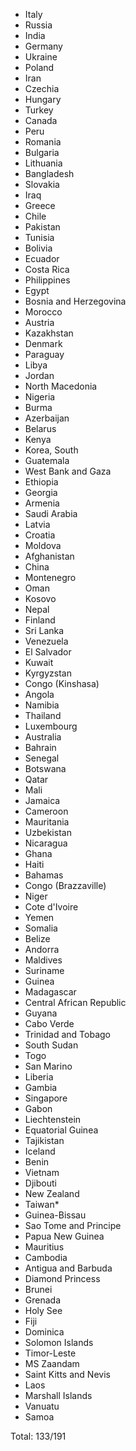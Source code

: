 * Italy
* Russia
* India
* Germany
* Ukraine
* Poland
* Iran
* Czechia
* Hungary
* Turkey
* Canada
* Peru
* Romania
* Bulgaria
* Lithuania
* Bangladesh
* Slovakia
* Iraq
* Greece
* Chile
* Pakistan
* Tunisia
* Bolivia
* Ecuador
* Costa Rica
* Philippines
* Egypt
* Bosnia and Herzegovina
* Morocco
* Austria
* Kazakhstan
* Denmark
* Paraguay
* Libya
* Jordan
* North Macedonia
* Nigeria
* Burma
* Azerbaijan
* Belarus
* Kenya
* Korea, South
* Guatemala
* West Bank and Gaza
* Ethiopia
* Georgia
* Armenia
* Saudi Arabia
* Latvia
* Croatia
* Moldova
* Afghanistan
* China
* Montenegro
* Oman
* Kosovo
* Nepal
* Finland
* Sri Lanka
* Venezuela
* El Salvador
* Kuwait
* Kyrgyzstan
* Congo (Kinshasa)
* Angola
* Namibia
* Thailand
* Luxembourg
* Australia
* Bahrain
* Senegal
* Botswana
* Qatar
* Mali
* Jamaica
* Cameroon
* Mauritania
* Uzbekistan
* Nicaragua
* Ghana
* Haiti
* Bahamas
* Congo (Brazzaville)
* Niger
* Cote d'Ivoire
* Yemen
* Somalia
* Belize
* Andorra
* Maldives
* Suriname
* Guinea
* Madagascar
* Central African Republic
* Guyana
* Cabo Verde
* Trinidad and Tobago
* South Sudan
* Togo
* San Marino
* Liberia
* Gambia
* Singapore
* Gabon
* Liechtenstein
* Equatorial Guinea
* Tajikistan
* Iceland
* Benin
* Vietnam
* Djibouti
* New Zealand
* Taiwan*
* Guinea-Bissau
* Sao Tome and Principe
* Papua New Guinea
* Mauritius
* Cambodia
* Antigua and Barbuda
* Diamond Princess
* Brunei
* Grenada
* Holy See
* Fiji
* Dominica
* Solomon Islands
* Timor-Leste
* MS Zaandam
* Saint Kitts and Nevis
* Laos
* Marshall Islands
* Vanuatu
* Samoa

Total: 133/191